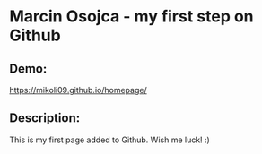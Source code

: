 # Marcin Osojca - my first step on Github

## Demo:
https://mikoli09.github.io/homepage/

## Description:
This is my first page added to Github. Wish me luck! :)
